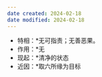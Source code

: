 ```yaml
---
date created: 2024-02-18
date modified: 2024-02-18
---
```

- 特相：*无可指责；无善恶果。    
- 作用：*无
- 现起：*清净的状态
- 近因：*取六所缘为目标
